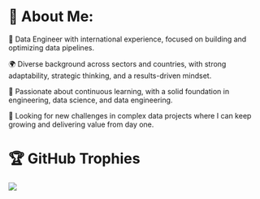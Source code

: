 # 💫 About Me:
🎯 Data Engineer with international experience, focused on building and optimizing data pipelines.

🌍 Diverse background across sectors and countries, with strong adaptability, strategic thinking, and a results-driven mindset.

🚀 Passionate about continuous learning, with a solid foundation in engineering, data science, and data engineering.

🔎 Looking for new challenges in complex data projects where I can keep growing and delivering value from day one.


# 🏆 GitHub Trophies
![](https://github-profile-trophy.vercel.app/?username=jmdu99&theme=radical&no-frame=false&no-bg=false&margin-w=4)

<!-- Proudly created with GPRM ( https://gprm.itsvg.in ) -->
